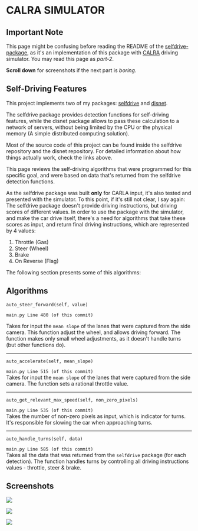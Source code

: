 # CALRA SIMULATOR

## Important Note 
This page might be confusing before reading the README of the [selfdrive-package](https://github.com/orid2004/selfdrive-package), as it's an implementation of this package with [CALRA](http://carla.org/) driving simulator. You may read this page as *part-2*.

**Scroll down** for screenshots if the next part is *boring*.

## Self-Driving Features

This project implements two of my packages: [selfdrive](https://github.com/orid2004/selfdrive-package) and [disnet](https://github.com/orid2004/disnet-package). 

The selfdrive package provides detection functions for self-driving features, while the disnet package allows to pass these calculation to a network of servers, without being limited by the CPU or the physical memory (A simple distributed computing solution).

Most of the source code of this project can be found inside the selfdrive repository and the disnet repository. For detailed information about how things actually work, check the links above.

This page reviews the self-driving algorithms that were programmed for this specific goal, and were based on data that's returned from the selfdrive detection functions.

As the selfdrive package was built **only** for CARLA input, it's also tested and presented with the simulator. To this point, if it's still not clear, I say again: The selfdrive package doesn't provide driving instructions, but driving scores of different values. In order to use the package with the simulator, and make the car drive itself, there's a need for algorithms that take these scores as input, and return final driving instructions, which are represented by 4 values:  

1. Throttle (Gas)
2. Steer (Wheel)
3. Brake
3. On Reverse (Flag)

The following section presents some of this algorithms:

## Algorithms

```
auto_steer_forward(self, value)
```  
`main.py Line 480 (of this commit)`  

Takes for input the `mean slope` of the lanes that were captured from the side camera. This function adjust the wheel, and allows driving forward. The function makes only small wheel adjustments, as it doesn't handle turns (but other functions do).

___

```
auto_accelerate(self, mean_slope)
```
`main.py Line 515 (of this commit)`  
Takes for input the `mean slope` of the lanes that were captured from the side camera. The function sets a rational throttle value.


____
```
auto_get_relevant_max_speed(self, non_zero_pixels)
```
`main.py Line 535 (of this commit)`  
Takes the number of non-zero pixels as input, which is indicator for turns. It's responsible for slowing the car when approaching turns. 


____
```
auto_handle_turns(self, data)
```
`main.py Line 585 (of this commit)`   
Takes all the data that was returned from the `selfdrive` package (for each detection). The function handles turns by controlling all driving instructions values - throttle, steer & brake.

## Screenshots
![](https://i.ibb.co/pQrwnyB/Picture2.png)

![](https://i.ibb.co/WsHtVHp/Picture3.jpg)

![](https://i.ibb.co/HC5Q8FV/Picture4.png)
